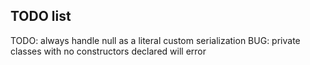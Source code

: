 ## TODO list

TODO: always handle null as a literal
custom serialization
BUG: private classes with no constructors declared will error
